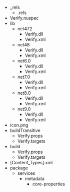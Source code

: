 ﻿* _rels
  * .rels
* Verify.nuspec
* lib
  * net472
    * Verify.dll
    * Verify.xml
  * net48
    * Verify.dll
    * Verify.xml
  * net6.0
    * Verify.dll
    * Verify.xml
  * net7.0
    * Verify.dll
    * Verify.xml
  * net8.0
    * Verify.dll
    * Verify.xml
  * net9.0
    * Verify.dll
    * Verify.xml
* icon.png
* buildTransitive
  * Verify.props
  * Verify.targets
* build
  * Verify.props
  * Verify.targets
* [Content_Types].xml
* package
  * services
    * metadata
      * core-properties
